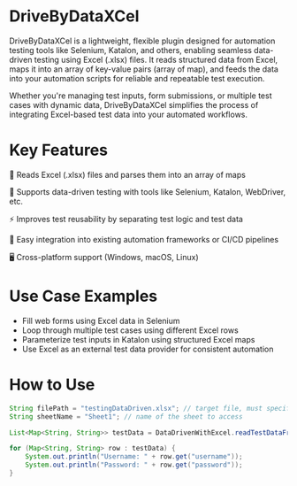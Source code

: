 # DriveByDataXCel
DriveByDataXCel is a lightweight, flexible plugin designed for automation testing tools like Selenium, Katalon, and others, enabling seamless data-driven testing using Excel (.xlsx) files. It reads structured data from Excel, maps it into an array of key-value pairs (array of map), and feeds the data into your automation scripts for reliable and repeatable test execution.

Whether you're managing test inputs, form submissions, or multiple test cases with dynamic data, DriveByDataXCel simplifies the process of integrating Excel-based test data into your automated workflows.

# Key Features
📄 Reads Excel (.xlsx) files and parses them into an array of maps

🔄 Supports data-driven testing with tools like Selenium, Katalon, WebDriver, etc.

⚡ Improves test reusability by separating test logic and test data

🔌 Easy integration into existing automation frameworks or CI/CD pipelines

🖥️ Cross-platform support (Windows, macOS, Linux)

# Use Case Examples
- Fill web forms using Excel data in Selenium
- Loop through multiple test cases using different Excel rows
- Parameterize test inputs in Katalon using structured Excel maps
- Use Excel as an external test data provider for consistent automation

# How to Use
```java
String filePath = "testingDataDriven.xlsx"; // target file, must specify full path
String sheetName = "Sheet1"; // name of the sheet to access

List<Map<String, String>> testData = DataDrivenWithExcel.readTestDataFromExcel(filePath, sheetName);

for (Map<String, String> row : testData) {
    System.out.println("Username: " + row.get("username"));
    System.out.println("Password: " + row.get("password"));
}
